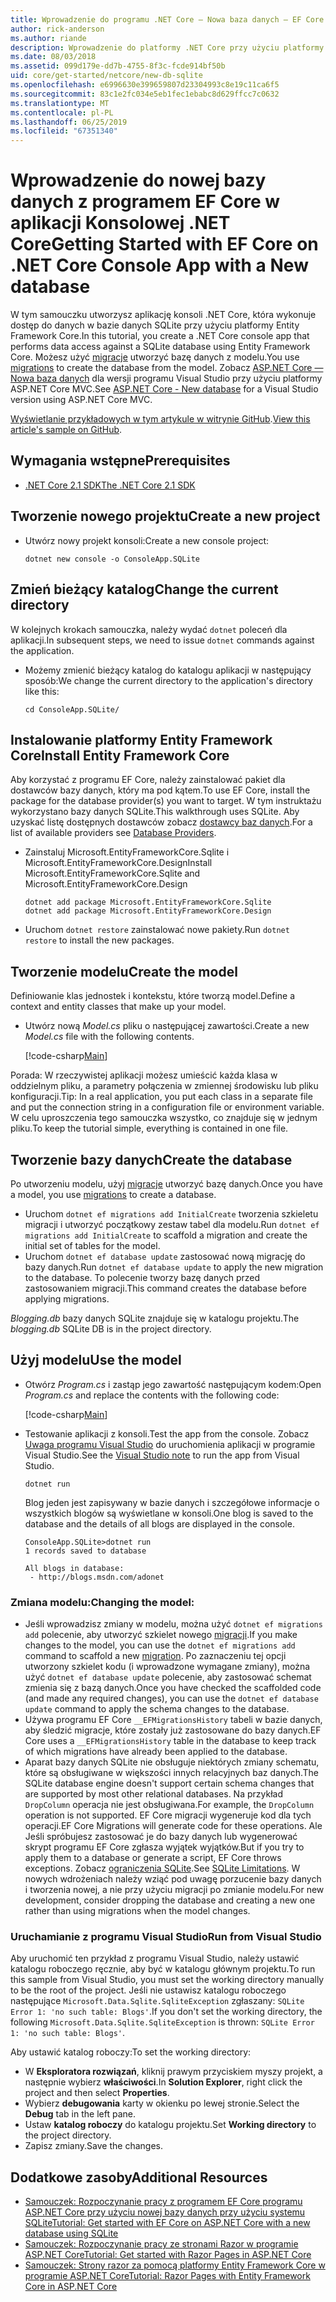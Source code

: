 ```yaml
---
title: Wprowadzenie do programu .NET Core — Nowa baza danych — EF Core
author: rick-anderson
ms.author: riande
description: Wprowadzenie do platformy .NET Core przy użyciu platformy Entity Framework Core
ms.date: 08/03/2018
ms.assetid: 099d179e-dd7b-4755-8f3c-fcde914bf50b
uid: core/get-started/netcore/new-db-sqlite
ms.openlocfilehash: e6996630e399659807d23304993c8e19c11ca6f5
ms.sourcegitcommit: 83c1e2fc034e5eb1fec1ebabc8d629ffcc7c0632
ms.translationtype: MT
ms.contentlocale: pl-PL
ms.lasthandoff: 06/25/2019
ms.locfileid: "67351340"
---
```

# <a name="getting-started-with-ef-core-on-net-core-console-app-with-a-new-database"></a><span data-ttu-id="d2921-103">Wprowadzenie do nowej bazy danych z programem EF Core w aplikacji Konsolowej .NET Core</span><span class="sxs-lookup"><span data-stu-id="d2921-103">Getting Started with EF Core on .NET Core Console App with a New database</span></span>

<span data-ttu-id="d2921-104">W tym samouczku utworzysz aplikację konsoli .NET Core, która wykonuje dostęp do danych w bazie danych SQLite przy użyciu platformy Entity Framework Core.</span><span class="sxs-lookup"><span data-stu-id="d2921-104">In this tutorial, you create a .NET Core console app that performs data access against a SQLite database using Entity Framework Core.</span></span> <span data-ttu-id="d2921-105">Możesz użyć [migracje](xref:core/managing-schemas/migrations/index) utworzyć bazę danych z modelu.</span><span class="sxs-lookup"><span data-stu-id="d2921-105">You use [migrations](xref:core/managing-schemas/migrations/index) to create the database from the model.</span></span> <span data-ttu-id="d2921-106">Zobacz [ASP.NET Core — Nowa baza danych](xref:core/get-started/aspnetcore/new-db) dla wersji programu Visual Studio przy użyciu platformy ASP.NET Core MVC.</span><span class="sxs-lookup"><span data-stu-id="d2921-106">See [ASP.NET Core - New database](xref:core/get-started/aspnetcore/new-db) for a Visual Studio version using ASP.NET Core MVC.</span></span>

<span data-ttu-id="d2921-107">[Wyświetlanie przykładowych w tym artykule w witrynie GitHub](https://github.com/aspnet/EntityFramework.Docs/tree/master/samples/core/GetStarted/NetCore/ConsoleApp.SQLite).</span><span class="sxs-lookup"><span data-stu-id="d2921-107">[View this article's sample on GitHub](https://github.com/aspnet/EntityFramework.Docs/tree/master/samples/core/GetStarted/NetCore/ConsoleApp.SQLite).</span></span>

## <a name="prerequisites"></a><span data-ttu-id="d2921-108">Wymagania wstępne</span><span class="sxs-lookup"><span data-stu-id="d2921-108">Prerequisites</span></span>

* [<span data-ttu-id="d2921-109">.NET Core 2.1 SDK</span><span class="sxs-lookup"><span data-stu-id="d2921-109">The .NET Core 2.1 SDK</span></span>](https://www.microsoft.com/net/core)

## <a name="create-a-new-project"></a><span data-ttu-id="d2921-110">Tworzenie nowego projektu</span><span class="sxs-lookup"><span data-stu-id="d2921-110">Create a new project</span></span>

* <span data-ttu-id="d2921-111">Utwórz nowy projekt konsoli:</span><span class="sxs-lookup"><span data-stu-id="d2921-111">Create a new console project:</span></span>

  ``` Console
  dotnet new console -o ConsoleApp.SQLite
  ```
## <a name="change-the-current-directory"></a><span data-ttu-id="d2921-112">Zmień bieżący katalog</span><span class="sxs-lookup"><span data-stu-id="d2921-112">Change the current directory</span></span>

<span data-ttu-id="d2921-113">W kolejnych krokach samouczka, należy wydać `dotnet` poleceń dla aplikacji.</span><span class="sxs-lookup"><span data-stu-id="d2921-113">In subsequent steps, we need to issue `dotnet` commands against the application.</span></span>

* <span data-ttu-id="d2921-114">Możemy zmienić bieżący katalog do katalogu aplikacji w następujący sposób:</span><span class="sxs-lookup"><span data-stu-id="d2921-114">We change the current directory to the application's directory like this:</span></span>

  ``` Console
  cd ConsoleApp.SQLite/
  ```
## <a name="install-entity-framework-core"></a><span data-ttu-id="d2921-115">Instalowanie platformy Entity Framework Core</span><span class="sxs-lookup"><span data-stu-id="d2921-115">Install Entity Framework Core</span></span>

<span data-ttu-id="d2921-116">Aby korzystać z programu EF Core, należy zainstalować pakiet dla dostawców bazy danych, który ma pod kątem.</span><span class="sxs-lookup"><span data-stu-id="d2921-116">To use EF Core, install the package for the database provider(s) you want to target.</span></span> <span data-ttu-id="d2921-117">W tym instruktażu wykorzystano bazy danych SQLite.</span><span class="sxs-lookup"><span data-stu-id="d2921-117">This walkthrough uses SQLite.</span></span> <span data-ttu-id="d2921-118">Aby uzyskać listę dostępnych dostawców zobacz [dostawcy baz danych](../../providers/index.md).</span><span class="sxs-lookup"><span data-stu-id="d2921-118">For a list of available providers see [Database Providers](../../providers/index.md).</span></span>

* <span data-ttu-id="d2921-119">Zainstaluj Microsoft.EntityFrameworkCore.Sqlite i Microsoft.EntityFrameworkCore.Design</span><span class="sxs-lookup"><span data-stu-id="d2921-119">Install Microsoft.EntityFrameworkCore.Sqlite and Microsoft.EntityFrameworkCore.Design</span></span>

  ```Console
  dotnet add package Microsoft.EntityFrameworkCore.Sqlite
  dotnet add package Microsoft.EntityFrameworkCore.Design
  ```

* <span data-ttu-id="d2921-120">Uruchom `dotnet restore` zainstalować nowe pakiety.</span><span class="sxs-lookup"><span data-stu-id="d2921-120">Run `dotnet restore` to install the new packages.</span></span>

## <a name="create-the-model"></a><span data-ttu-id="d2921-121">Tworzenie modelu</span><span class="sxs-lookup"><span data-stu-id="d2921-121">Create the model</span></span>

<span data-ttu-id="d2921-122">Definiowanie klas jednostek i kontekstu, które tworzą model.</span><span class="sxs-lookup"><span data-stu-id="d2921-122">Define a context and entity classes that make up your model.</span></span>

* <span data-ttu-id="d2921-123">Utwórz nową *Model.cs* pliku o następującej zawartości.</span><span class="sxs-lookup"><span data-stu-id="d2921-123">Create a new *Model.cs* file with the following contents.</span></span>

  [!code-csharp[Main](../../../../samples/core/GetStarted/NetCore/ConsoleApp.SQLite/Model.cs)]

<span data-ttu-id="d2921-124">Porada: W rzeczywistej aplikacji możesz umieścić każda klasa w oddzielnym pliku, a parametry połączenia w zmiennej środowisku lub pliku konfiguracji.</span><span class="sxs-lookup"><span data-stu-id="d2921-124">Tip: In a real application, you put each class in a separate file and put the connection string in a configuration file or environment variable.</span></span> <span data-ttu-id="d2921-125">W celu uproszczenia tego samouczka wszystko, co znajduje się w jednym pliku.</span><span class="sxs-lookup"><span data-stu-id="d2921-125">To keep the tutorial simple, everything is contained in one file.</span></span>

## <a name="create-the-database"></a><span data-ttu-id="d2921-126">Tworzenie bazy danych</span><span class="sxs-lookup"><span data-stu-id="d2921-126">Create the database</span></span>

<span data-ttu-id="d2921-127">Po utworzeniu modelu, użyj [migracje](xref:core/managing-schemas/migrations/index) utworzyć bazę danych.</span><span class="sxs-lookup"><span data-stu-id="d2921-127">Once you have a model, you use [migrations](xref:core/managing-schemas/migrations/index) to create a database.</span></span>

* <span data-ttu-id="d2921-128">Uruchom `dotnet ef migrations add InitialCreate` tworzenia szkieletu migracji i utworzyć początkowy zestaw tabel dla modelu.</span><span class="sxs-lookup"><span data-stu-id="d2921-128">Run `dotnet ef migrations add InitialCreate` to scaffold a migration and create the initial set of tables for the model.</span></span>
* <span data-ttu-id="d2921-129">Uruchom `dotnet ef database update` zastosować nową migrację do bazy danych.</span><span class="sxs-lookup"><span data-stu-id="d2921-129">Run `dotnet ef database update` to apply the new migration to the database.</span></span> <span data-ttu-id="d2921-130">To polecenie tworzy bazę danych przed zastosowaniem migracji.</span><span class="sxs-lookup"><span data-stu-id="d2921-130">This command creates the database before applying migrations.</span></span>

<span data-ttu-id="d2921-131">*Blogging.db* bazy danych SQLite znajduje się w katalogu projektu.</span><span class="sxs-lookup"><span data-stu-id="d2921-131">The *blogging.db* SQLite DB is in the project directory.</span></span>

## <a name="use-the-model"></a><span data-ttu-id="d2921-132">Użyj modelu</span><span class="sxs-lookup"><span data-stu-id="d2921-132">Use the model</span></span>

* <span data-ttu-id="d2921-133">Otwórz *Program.cs* i zastąp jego zawartość następującym kodem:</span><span class="sxs-lookup"><span data-stu-id="d2921-133">Open *Program.cs* and replace the contents with the following code:</span></span>

  [!code-csharp[Main](../../../../samples/core/GetStarted/NetCore/ConsoleApp.SQLite/Program.cs)]

* <span data-ttu-id="d2921-134">Testowanie aplikacji z konsoli.</span><span class="sxs-lookup"><span data-stu-id="d2921-134">Test the app from the console.</span></span> <span data-ttu-id="d2921-135">Zobacz [Uwaga programu Visual Studio](#vs) do uruchomienia aplikacji w programie Visual Studio.</span><span class="sxs-lookup"><span data-stu-id="d2921-135">See the [Visual Studio note](#vs) to run the app from Visual Studio.</span></span>

  `dotnet run`

  <span data-ttu-id="d2921-136">Blog jeden jest zapisywany w bazie danych i szczegółowe informacje o wszystkich blogów są wyświetlane w konsoli.</span><span class="sxs-lookup"><span data-stu-id="d2921-136">One blog is saved to the database and the details of all blogs are displayed in the console.</span></span>

  ```Console
  ConsoleApp.SQLite>dotnet run
  1 records saved to database

  All blogs in database:
   - http://blogs.msdn.com/adonet
  ```

### <a name="changing-the-model"></a><span data-ttu-id="d2921-137">Zmiana modelu:</span><span class="sxs-lookup"><span data-stu-id="d2921-137">Changing the model:</span></span>

- <span data-ttu-id="d2921-138">Jeśli wprowadzisz zmiany w modelu, można użyć `dotnet ef migrations add` polecenie, aby utworzyć szkielet nowego [migracji](xref:core/managing-schemas/migrations/index).</span><span class="sxs-lookup"><span data-stu-id="d2921-138">If you make changes to the model, you can use the `dotnet ef migrations add` command to scaffold a new [migration](xref:core/managing-schemas/migrations/index).</span></span> <span data-ttu-id="d2921-139">Po zaznaczeniu tej opcji utworzony szkielet kodu (i wprowadzone wymagane zmiany), można użyć `dotnet ef database update` polecenie, aby zastosować schemat zmienia się z bazą danych.</span><span class="sxs-lookup"><span data-stu-id="d2921-139">Once you have checked the scaffolded code (and made any required changes), you can use the `dotnet ef database update` command to apply the schema changes to the database.</span></span>
- <span data-ttu-id="d2921-140">Używa programu EF Core `__EFMigrationsHistory` tabeli w bazie danych, aby śledzić migracje, które zostały już zastosowane do bazy danych.</span><span class="sxs-lookup"><span data-stu-id="d2921-140">EF Core uses a `__EFMigrationsHistory` table in the database to keep track of which migrations have already been applied to the database.</span></span>
- <span data-ttu-id="d2921-141">Aparat bazy danych SQLite nie obsługuje niektórych zmiany schematu, które są obsługiwane w większości innych relacyjnych baz danych.</span><span class="sxs-lookup"><span data-stu-id="d2921-141">The SQLite database engine doesn't support certain schema changes that are supported by most other relational databases.</span></span> <span data-ttu-id="d2921-142">Na przykład `DropColumn` operacja nie jest obsługiwana.</span><span class="sxs-lookup"><span data-stu-id="d2921-142">For example, the `DropColumn` operation is not supported.</span></span> <span data-ttu-id="d2921-143">EF Core migracji wygeneruje kod dla tych operacji.</span><span class="sxs-lookup"><span data-stu-id="d2921-143">EF Core Migrations will generate code for these operations.</span></span> <span data-ttu-id="d2921-144">Ale Jeśli spróbujesz zastosować je do bazy danych lub wygenerować skrypt programu EF Core zgłasza wyjątek wyjątków.</span><span class="sxs-lookup"><span data-stu-id="d2921-144">But if you try to apply them to a database or generate a script, EF Core throws exceptions.</span></span> <span data-ttu-id="d2921-145">Zobacz [ograniczenia SQLite](../../providers/sqlite/limitations.md).</span><span class="sxs-lookup"><span data-stu-id="d2921-145">See [SQLite Limitations](../../providers/sqlite/limitations.md).</span></span> <span data-ttu-id="d2921-146">W nowych wdrożeniach należy wziąć pod uwagę porzucenie bazy danych i tworzenia nowej, a nie przy użyciu migracji po zmianie modelu.</span><span class="sxs-lookup"><span data-stu-id="d2921-146">For new development, consider dropping the database and creating a new one rather than using migrations when the model changes.</span></span>

<a name="vs"></a>
### <a name="run-from-visual-studio"></a><span data-ttu-id="d2921-147">Uruchamianie z programu Visual Studio</span><span class="sxs-lookup"><span data-stu-id="d2921-147">Run from Visual Studio</span></span>

<span data-ttu-id="d2921-148">Aby uruchomić ten przykład z programu Visual Studio, należy ustawić katalogu roboczego ręcznie, aby być w katalogu głównym projektu.</span><span class="sxs-lookup"><span data-stu-id="d2921-148">To run this sample from Visual Studio, you must set the working directory manually to be the root of the project.</span></span> <span data-ttu-id="d2921-149">Jeśli nie ustawisz katalogu roboczego następujące `Microsoft.Data.Sqlite.SqliteException` zgłaszany: `SQLite Error 1: 'no such table: Blogs'`.</span><span class="sxs-lookup"><span data-stu-id="d2921-149">If  you don't set the working directory, the following `Microsoft.Data.Sqlite.SqliteException` is thrown: `SQLite Error 1: 'no such table: Blogs'`.</span></span>

<span data-ttu-id="d2921-150">Aby ustawić katalog roboczy:</span><span class="sxs-lookup"><span data-stu-id="d2921-150">To set the working directory:</span></span>

* <span data-ttu-id="d2921-151">W **Eksploratora rozwiązań**, kliknij prawym przyciskiem myszy projekt, a następnie wybierz **właściwości**.</span><span class="sxs-lookup"><span data-stu-id="d2921-151">In **Solution Explorer**, right click the project and then select **Properties**.</span></span>
* <span data-ttu-id="d2921-152">Wybierz **debugowania** karty w okienku po lewej stronie.</span><span class="sxs-lookup"><span data-stu-id="d2921-152">Select the **Debug** tab in the left pane.</span></span>
* <span data-ttu-id="d2921-153">Ustaw **katalog roboczy** do katalogu projektu.</span><span class="sxs-lookup"><span data-stu-id="d2921-153">Set **Working directory** to the project directory.</span></span>
* <span data-ttu-id="d2921-154">Zapisz zmiany.</span><span class="sxs-lookup"><span data-stu-id="d2921-154">Save the changes.</span></span>

## <a name="additional-resources"></a><span data-ttu-id="d2921-155">Dodatkowe zasoby</span><span class="sxs-lookup"><span data-stu-id="d2921-155">Additional Resources</span></span>

* [<span data-ttu-id="d2921-156">Samouczek: Rozpoczynanie pracy z programem EF Core programu ASP.NET Core przy użyciu nowej bazy danych przy użyciu systemu SQLite</span><span class="sxs-lookup"><span data-stu-id="d2921-156">Tutorial: Get started with EF Core on ASP.NET Core with a new database using SQLite</span></span>](xref:core/get-started/aspnetcore/new-db)
* [<span data-ttu-id="d2921-157">Samouczek: Rozpoczynanie pracy ze stronami Razor w programie ASP.NET Core</span><span class="sxs-lookup"><span data-stu-id="d2921-157">Tutorial: Get started with Razor Pages in ASP.NET Core</span></span>](https://docs.microsoft.com/aspnet/core/tutorials/razor-pages/razor-pages-start)
* [<span data-ttu-id="d2921-158">Samouczek: Strony razor za pomocą platformy Entity Framework Core w programie ASP.NET Core</span><span class="sxs-lookup"><span data-stu-id="d2921-158">Tutorial: Razor Pages with Entity Framework Core in ASP.NET Core</span></span>](https://docs.microsoft.com/aspnet/core/data/ef-rp/intro)
